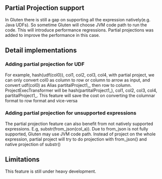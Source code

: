 ## Partial Projection support
In Gluten there is still a gap on supporting all the expression natively(e.g. Java UDFs). So sometime Gluten will choose JVM code path to run the code. This will introduce performance regressions. Partial projections was added to improve the performance in this case. 

## Detail implementations

### Adding partial projection for UDF
For example, hash(udf(col0)), col1, col2, col3, col4, with partial project, we can only convert col0 as column to row or column to arrow as input, and convert udf(col0) as Alias partitalProject1_, then row to column.
ProjectExecTransformer will be hash(partitalProject1_), col1, col2, col3, col4, partitalProject1_.
This feature will save the cost on converting the columnar format to row format and vice-versa

### Adding partial projection for unsupported expressions
The partial projection feature can also benefit from not natively supported expressions. E.g, substr(from_json(col_a)). Due to from_json is not fully supported, Gluten may use JVM code path. 
Instead of project on the whole expression, partial project will try to do projection with from_json() and native projection of substr()

## Limitations

This feature is still under heavy development.